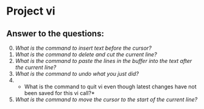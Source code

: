 # Project vi

## Answer to the questions:

0. *What is the command to insert text before the cursor?*
1. *What is the command to delete and cut the current line?*
2. *What is the command to paste the lines in the buffer into the text after the current line?*
3. *What is the command to undo what you just did?*
4. * What is the command to quit vi even though latest changes have not been saved for this vi call?*
5. *What is the command to move the cursor to the start of the current line?*
